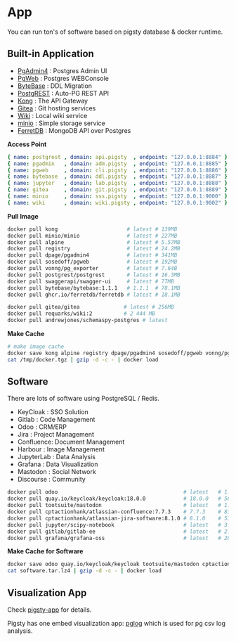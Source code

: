 # App

You can run ton's of software based on pigsty database & docker runtime.


## Built-in Application

* [PgAdmin4](pgadmin/) : Postgres Admin UI
* [PgWeb](pgweb/) : Postgres WEBConsole
* [ByteBase](bytebase/) : DDL Migration
* [PostgREST](postgrest/) : Auto-PG REST API
* [Kong](kong/) : The API Gateway
* [Gitea](gitea/) : Git hosting services
* [Wiki](wiki/) : Local wiki service
* [minio](minio/) : Simple storage service
* [FerretDB](ferretdb/) : MongoDB API over Postgres


**Access Point**

```yaml
{ name: postgrest , domain: api.pigsty  , endpoint: "127.0.0.1:8884" }
{ name: pgadmin   , domain: adm.pigsty  , endpoint: "127.0.0.1:8885" }
{ name: pgweb     , domain: cli.pigsty  , endpoint: "127.0.0.1:8886" }
{ name: bytebase  , domain: ddl.pigsty  , endpoint: "127.0.0.1:8887" }
{ name: jupyter   , domain: lab.pigsty  , endpoint: "127.0.0.1:8888" }
{ name: gitea     , domain: git.pigsty  , endpoint: "127.0.0.1:8889" }
{ name: minio     , domain: sss.pigsty  , endpoint: "127.0.0.1:9000" }
{ name: wiki      , domain: wiki.pigsty , endpoint: "127.0.0.1:9002" }
```

**Pull Image**

```bash
docker pull kong                      # latest # 139MB
docker pull minio/minio               # latest # 227MB
docker pull alpine                    # latest # 5.57MB
docker pull registry                  # latest # 24.2MB
docker pull dpage/pgadmin4            # latest # 341MB
docker pull sosedoff/pgweb            # latest # 192MB
docker pull vonng/pg_exporter         # latest # 7.64B
docker pull postgrest/postgrest       # latest # 16.3MB
docker pull swaggerapi/swagger-ui     # latest # 77MB
docker pull bytebase/bytebase:1.1.1   # 1.1.1  # 78.1MB
docker pull ghcr.io/ferretdb/ferretdb # latest # 18.1MB

docker pull gitea/gitea              # latest # 256MB
docker pull requarks/wiki:2          # 2 444 MB
docker pull andrewjones/schemaspy-postgres # latest
```

**Make Cache**

```bash
# make image cache
docker save kong alpine registry dpage/pgadmin4 sosedoff/pgweb vonng/pg_exporter postgrest/postgrest minio/minio bytebase/bytebase:1.1.1  ghcr.io/ferretdb/ferretdb | gzip -9 -c > /tmp/docker.tgz
cat /tmp/docker.tgz | gzip -d -c - | docker load  
```


## Software

There are lots of software using PostgreSQL / Redis.

* KeyCloak : SSO Solution
* Gitlab : Code Management
* Odoo : CRM/ERP
* Jira : Project Management
* Confluence: Document Management
* Harbour : Image Management
* JupyterLab : Data Analysis
* Grafana : Data Visualization
* Mastodon : Social Network
* Discourse : Community

```bash
docker pull odoo                                        # latest   # 1.49GB
docker pull quay.io/keycloak/keycloak:18.0.0            # 18.0.0   # 562MB
docker pull tootsuite/mastodon                          # latest   # 1.76GB
docker pull cptactionhank/atlassian-confluence:7.7.3    # 7.7.3    # 835MB
docker pull cptactionhank/atlassian-jira-software:8.1.0 # 8.1.0    # 531MB
docker pull jupyter/scipy-notebook                      # latest   # 3.01GB
docker pull gitlab/gitlab-ee                            # latest   # 2.69GB
docker pull grafana/grafana-oss                         # latest   # 286MB
```

**Make Cache for Software**

```bash
docker save odoo quay.io/keycloak/keycloak tootsuite/mastodon cptactionhank/atlassian-confluence cptactionhank/atlassian-jira-software jupyter/scipy-notebook gitlab/gitlab-ee grafana/grafana-oss | gzip -c - > software.tar.lz4
cat software.tar.lz4 | gzip -d -c - | docker load  
```


## Visualization App

Check [pigsty-app](https://github.com/Vonng/pigsty-app) for details.

Pigsty has one embed visualization app: [pglog](http://demo.pigsty.cc/d/pglog-overview) which is used for pg csv log analysis.
